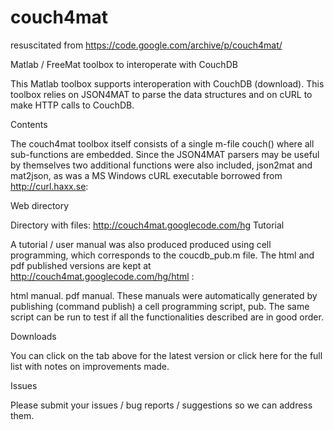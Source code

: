 # couch4mat
resuscitated from https://code.google.com/archive/p/couch4mat/

Matlab / FreeMat toolbox to interoperate with CouchDB

This Matlab toolbox supports interoperation with CouchDB (download). This toolbox relies on JSON4MAT to parse the data structures and on cURL to make HTTP calls to CouchDB.

Contents

The couch4mat toolbox itself consists of a single m-file couch() where all sub-functions are embedded. Since the JSON4MAT parsers may be useful by themselves two additional functions were also included, json2mat and mat2json, as was a MS Windows cURL executable borrowed from http://curl.haxx.se:

Web directory

Directory with files: http://couch4mat.googlecode.com/hg
Tutorial

A tutorial / user manual was also produced produced using cell programming, which corresponds to the coucdb_pub.m file. The html and pdf published versions are kept at http://couch4mat.googlecode.com/hg/html :

html manual.
pdf manual.
These manuals were automatically generated by publishing (command publish) a cell programming script, pub. The same script can be run to test if all the functionalities described are in good order.

Downloads

You can click on the tab above for the latest version or click here for the full list with notes on improvements made.

Issues

Please submit your issues / bug reports / suggestions so we can address them.
